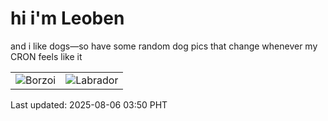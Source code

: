 # hi i'm Leoben

and i like dogs—so have some random dog pics that change whenever my CRON feels like it

|  |  |
|--------|----------|
| ![Borzoi](https://random-dog-vercel.vercel.app/api/random-borzoi?v=1754423422) | ![Labrador](https://random-dog-vercel.vercel.app/api/random-labrador?v=1754423422) |

Last updated: 2025-08-06 03:50 PHT
